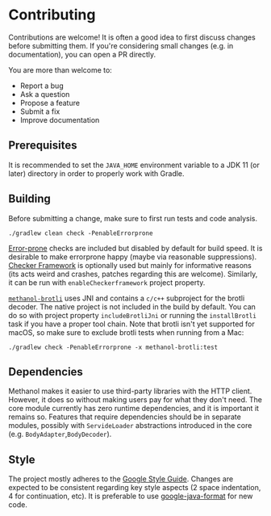 # Contributing

Contributions are welcome! It is often a good idea to first discuss changes before submitting them.
If you're considering small changes (e.g. in documentation), you can open a PR directly.

You are more than welcome to:

* Report a bug
* Ask a question
* Propose a feature
* Submit a fix
* Improve documentation

## Prerequisites

It is recommended to set the `JAVA_HOME` environment variable to a JDK 11 (or later) directory in
order to properly work with Gradle.

## Building

Before submitting a change, make sure to first run tests and code analysis. 

`./gradlew clean check -PenableErrorprone`

[Error-prone][errorprone] checks are included but disabled by default for build speed. It is desirable
to make errorprone happy (maybe via reasonable suppressions). [Checker Framework][checker-framework]
is optionally used but mainly for informative reasons (its acts weird and crashes, patches regarding
this are welcome). Similarly, it can be run with `enableCheckerframework` project property.

[`methanol-brotli`][build-brotli] uses JNI and contains a `c/c++` subproject for the brotli decoder.
The native project is not included in the build by default. You can do so with project property
`includeBrotliJni` or running the `installBrotli` task if you have a proper tool chain. Note that
brotli isn't yet supported for macOS, so make sure to exclude brotli tests when running from a Mac:

`./gradlew check -PenableErrorprone -x methanol-brotli:test`

## Dependencies

Methanol makes it easier to use third-party libraries with the HTTP client. However, it does so 
without making users pay for what they don't need. The core module currently has zero runtime 
dependencies, and it is important it remains so. Features that require dependencies should be in
separate modules, possibly with `ServideLoader` abstractions introduced in the core 
(e.g. `BodyAdapter`,`BodyDecoder`).

## Style

The project mostly adheres to the [Google Style Guide][google-style-guide]. Changes are expected to
be consistent regarding key style aspects (2 space indentation, 4 for continuation, etc). It is
preferable to use [google-java-format][google-java-format] for new code.

[build-brotli]: <https://github.com/mizosoft/methanol/tree/master/methanol-brotli>
[errorprone]: <https://errorprone.info/>
[checker-framework]: <https://checkerframework.org/>
[google-brotli]: <https://github.com/google/brotli>
[google-style-guide]: <https://google.github.io/styleguide/javaguide.html>
[google-java-format]: <https://github.com/google/google-java-format>

